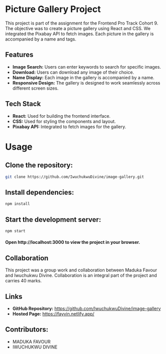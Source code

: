 # Picture Gallery Project

This project is part of the assignment for the Frontend Pro Track Cohort 9. The objective was to create a picture gallery using React and CSS. We integrated the Pixabay API to fetch images. Each picture in the gallery is accompanied by a name and tags.

## Features

- **Image Search:** Users can enter keywords to search for specific images.
- **Download:** Users can download any image of their choice.
- **Name Display:** Each image in the gallery is accompanied by a name.
- **Responsive Design:** The gallery is designed to work seamlessly across different screen sizes.

## Tech Stack

- **React:** Used for building the frontend interface.
- **CSS:** Used for styling the components and layout.
- **Pixabay API:** Integrated to fetch images for the gallery.
  
# Usage

## Clone the repository:
```bash
git clone https://github.com/IwuchukwuDivine/image-gallery.git
```
## Install dependencies:
```bash
npm install
```
## Start the development server:
```bash
npm start
```
#### Open http://localhost:3000 to view the project in your browser.

## Collaboration
This project was a group work and collaboration between Maduka Favour and Iwuchukwu Divine. Collaboration is an integral part of the project and carries 40 marks.

## Links 
- **GitHub Repository:** https://github.com/IwuchukwuDivine/image-gallery
- **Hosted Page:** https://fayvin.netlify.app/
## Contributors:
- MADUKA FAVOUR
- IWUCHUKWU DIVINE
